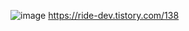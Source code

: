 ![image](https://github.com/Min-SungJo/http-client/assets/91239439/f1c055f7-6808-46e3-9a74-eedf48ad670c)
<a href="https://ride-dev.tistory.com/138">https://ride-dev.tistory.com/138</a>
